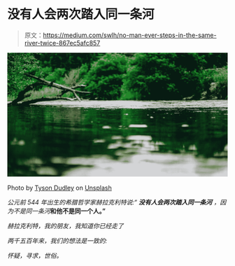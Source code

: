 # 没有人会两次踏入同一条河

> 原文：<https://medium.com/swlh/no-man-ever-steps-in-the-same-river-twice-867ec5afc857>

![](img/20784c4da6010ffe7d334f24c41aa25a.png)

Photo by [Tyson Dudley](https://unsplash.com/@ty_dudley?utm_source=medium&utm_medium=referral) on [Unsplash](https://unsplash.com?utm_source=medium&utm_medium=referral)

*公元前 544 年出生的希腊哲学家赫拉克利特说:“* ***没有人会两次踏入同一条河*** *，因为不是同一条河***和他不是同一个人。”**

*赫拉克利特，我的朋友，我知道你已经走了*

*两千五百年来，我们的想法是一致的:*

*怀疑，寻求，世俗。*